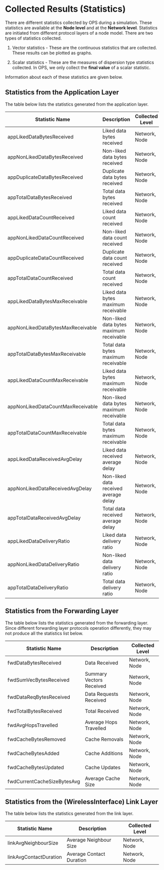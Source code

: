 # Collected Results (Statistics)

There are different statistics collected by OPS during a simulation. These statistics
are available at the **Node level** and at the **Network level**. Statistics are initiated 
from different protocol layers of a node model. There are two types of statistics 
collected.

1. Vector statistics - These are the continuous statistics that are collected. These 
results can be plotted as graphs.

2. Scalar statistics - These are the measures of dispersion type statistics collected. In 
OPS, we only collect the **final value** of a scalar statistic.

Information about each of these statistics are given below.

## Statistics from the Application Layer

The table below lists the statistics generated from the application layer.


| Statistic Name                     |         Description                     | Collected Level |
| --------------                     |         -----------                     | --------------- |
| appLikedDataBytesReceived          | Liked data bytes received               | Network, Node   |
| appNonLikedDataBytesReceived       | Non-liked data bytes received           | Network, Node   |
| appDuplicateDataBytesReceived      | Duplicate data bytes received           | Network, Node   |
| appTotalDataBytesReceived          | Total data bytes received               | Network, Node   |
| appLikedDataCountReceived          | Liked data count received               | Network, Node   |
| appNonLikedDataCountReceived       | Non-liked data count received           | Network, Node   |
| appDuplicateDataCountReceived      | Duplicate data count received           | Network, Node   |
| appTotalDataCountReceived          | Total data count received               | Network, Node   |
| appLikedDataBytesMaxReceivable     | Liked data bytes maximum receivable     | Network, Node   |
| appNonLikedDataBytesMaxReceivable  | Non-liked data bytes maximum receivable | Network, Node   |
| appTotalDataBytesMaxReceivable     | Total data bytes maximum receivable     | Network, Node   |
| appLikedDataCountMaxReceivable     | Liked data bytes maximum receivable     | Network, Node   |
| appNonLikedDataCountMaxReceivable  | Non-liked data bytes maximum receivable | Network, Node   |
| appTotalDataCountMaxReceivable     | Total data bytes maximum receivable     | Network, Node   |
| appLikedDataReceivedAvgDelay       | Liked data received average delay       | Network, Node   |
| appNonLikedDataReceivedAvgDelay    | Non-liked data received average delay   | Network, Node   |
| appTotalDataReceivedAvgDelay       | Total data received average delay       | Network, Node   |
| appLikedDataDeliveryRatio          | Liked data delivery ratio               | Network, Node   |
| appNonLikedDataDeliveryRatio       | Non-liked data delivery ratio           | Network, Node   |
| appTotalDataDeliveryRatio          | Total data delivery ratio               | Network, Node   |



## Statistics from the Forwarding Layer

The table below lists the statistics generated from the forwarding layer. Since different
forwarding layer protocols operation differently, they may not produce all the statistics
list below.

| Statistic Name              |         Description          | Collected Level |
| --------------              |         -----------          | --------------- |
| fwdDataBytesReceived        | Data Received                | Network, Node   |
| fwdSumVecBytesReceived      | Summary Vectors Received     | Network, Node   |
| fwdDataReqBytesReceived     | Data Requests Received       | Network, Node   |
| fwdTotalBytesReceived       | Total Received               | Network, Node   |
| fwdAvgHopsTravelled         | Average Hops Travelled       | Network, Node   |
| fwdCacheBytesRemoved        | Cache Removals               | Network, Node   |
| fwdCacheBytesAdded          | Cache Additions              | Network, Node   |
| fwdCacheBytesUpdated        | Cache Updates                | Network, Node   |
| fwdCurrentCacheSizeBytesAvg | Average Cache Size           | Network, Node   |


## Statistics from the (WirelessInterface) Link Layer

The table below lists the statistics generated from the link layer.
 
| Statistic Name              |         Description          | Collected Level |
| --------------              |         -----------          | --------------- |
| linkAvgNeighbourSize        | Average Neighbour Size       | Network, Node   |
| linkAvgContactDuration      | Average Contact Duration     | Network, Node   |


